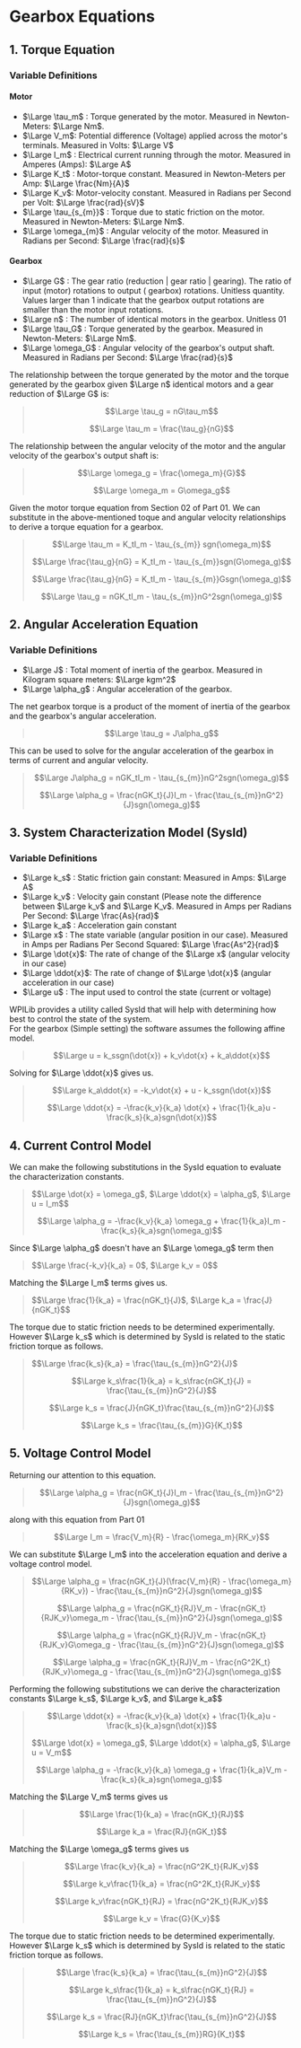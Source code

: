 # Gearbox Equations

## 1. Torque Equation

### Variable Definitions

#### Motor

* $\Large \tau_m$ : Torque generated by the motor. Measured in Newton-Meters: $\Large Nm$.
* $\Large V_m$: Potential difference (Voltage) applied across the motor's terminals.  Measured in Volts: $\Large V$
* $\Large I_m$ : Electrical current running through the motor. Measured in Amperes (Amps): $\Large A$
* $\Large K_t$ : Motor-torque constant. Measured in Newton-Meters per Amp: $\Large \frac{Nm}{A}$
* $\Large K_v$: Motor-velocity constant. Measured in Radians per Second per Volt: $\Large \frac{rad}{sV}$
* $\Large \tau_{s_{m}}$ : Torque due to static friction on the motor. Measured in Newton-Meters: $\Large Nm$.
* $\Large \omega_{m}$ : Angular velocity of the motor. Measured in Radians per Second: $\Large \frac{rad}{s}$

#### Gearbox

* $\Large G$ : The gear ratio (reduction | gear ratio | gearing). The ratio of input (motor) rotations to output (
  gearbox) rotations. Unitless quantity. Values larger than 1 indicate that the gearbox output rotations are smaller
  than the motor input rotations.
* $\Large n$ : The number of identical motors in the gearbox. Unitless 01
* $\Large \tau_G$ : Torque generated by the gearbox. Measured in Newton-Meters: $\Large Nm$.
* $\Large \omega_G$ : Angular velocity of the gearbox's output shaft. Measured in Radians per
  Second: $\Large \frac{rad}{s}$

The relationship between the torque generated by the motor and the torque generated by the gearbox given $\Large n$ identical motors and a gear
reduction of $\Large G$ is:

> $$\Large \tau_g = nG\tau_m$$
>
> $$\Large \tau_m = \frac{\tau_g}{nG}$$

The relationship between the angular velocity of the motor and the angular velocity of the gearbox's output shaft is:

> $$\Large \omega_g = \frac{\omega_m}{G}$$
>
> $$\Large \omega_m = G\omega_g$$

Given the motor torque equation from Section 02 of Part 01. We can substitute in the above-mentioned toque and angular
velocity relationships to derive a torque equation for a gearbox.


> $$\Large \tau_m = K_tI_m - \tau_{s_{m}} sgn(\omega_m)$$
>
> $$\Large \frac{\tau_g}{nG} = K_tI_m - \tau_{s_{m}}sgn(G\omega_g)$$
>
> $$\Large \frac{\tau_g}{nG} = K_tI_m - \tau_{s_{m}}Gsgn(\omega_g)$$
>
> $$\Large \tau_g = nGK_tI_m - \tau_{s_{m}}nG^2sgn(\omega_g)$$

## 2. Angular Acceleration Equation

### Variable Definitions

* $\Large J$ : Total moment of inertia of the gearbox. Measured in Kilogram square meters: $\Large kgm^2$
* $\Large \alpha_g$ : Angular acceleration of the gearbox.

The net gearbox torque is a product of the moment of inertia of the gearbox and the gearbox's angular acceleration.

> $$\Large \tau_g = J\alpha_g$$

This can be used to solve for the angular acceleration of the gearbox in terms of current and angular velocity. 

> $$\Large J\alpha_g = nGK_tI_m - \tau_{s_{m}}nG^2sgn(\omega_g)$$
> 
> $$\Large \alpha_g = \frac{nGK_t}{J}I_m - \frac{\tau_{s_{m}}nG^2}{J}sgn(\omega_g)$$

## 3. System Characterization Model (SysId)

### Variable Definitions

* $\Large k_s$ : Static friction gain constant:  Measured in Amps: $\Large A$
* $\Large k_v$ : Velocity gain constant (Please note the difference between $\Large k_v$ and $\Large K_v$. Measured in Amps per Radians Per Second: $\Large \frac{As}{rad}$
* $\Large k_a$ : Acceleration gain constant
* $\Large x$ : The state variable (angular position in our case). Measured in Amps per Radians Per Second Squared: $\Large \frac{As^2}{rad}$
* $\Large \dot{x}$: The rate of change of the $\Large x$ (angular velocity in our case)
* $\Large \ddot{x}$: The rate of change of $\Large \dot{x}$ (angular acceleration in our case)
* $\Large u$ : The input used to control the state (current or voltage)

WPILib provides a utility called SysId that will help with determining how best to control the state of the system.  
For the gearbox (Simple setting) the software assumes the following affine model.  

> $$\Large u = k_ssgn(\dot{x}) + k_v\dot{x} + k_a\ddot{x}$$

Solving for $\Large \ddot{x}$ gives us.

> $$\Large k_a\ddot{x} = -k_v\dot{x} + u - k_ssgn(\dot{x})$$
> 
> $$\Large \ddot{x} = -\frac{k_v}{k_a} \dot{x} + \frac{1}{k_a}u - \frac{k_s}{k_a}sgn(\dot{x})$$

## 4. Current Control Model

We can make the following substitutions in the SysId equation to evaluate the characterization constants.

> $$\Large \dot{x} = \omega_g$, $\Large \ddot{x} = \alpha_g$, $\Large u = I_m$$
> 
> $$\Large \alpha_g = -\frac{k_v}{k_a} \omega_g + \frac{1}{k_a}I_m - \frac{k_s}{k_a}sgn(\omega_g)$$

Since $\Large \alpha_g$ doesn't have an $\Large \omega_g$ term then 

> $$\Large \frac{-k_v}{k_a} = 0$, $\Large k_v = 0$$

Matching the $\Large I_m$ terms gives us.

> $$\Large \frac{1}{k_a} = \frac{nGK_t}{J}$, $\Large k_a = \frac{J}{nGK_t}$$

The torque due to static friction needs to be determined experimentally.  However $\Large k_s$ which is determined by SysId is related to the static friction torque as follows.

> $$\Large \frac{k_s}{k_a} = \frac{\tau_{s_{m}}nG^2}{J}$
> 
> $$\Large k_s\frac{1}{k_a} = k_s\frac{nGK_t}{J} = \frac{\tau_{s_{m}}nG^2}{J}$$
> 
> $$\Large k_s = \frac{J}{nGK_t}\frac{\tau_{s_{m}}nG^2}{J}$$
> 
> $$\Large k_s = \frac{\tau_{s_{m}}G}{K_t}$$

## 5. Voltage Control Model

Returning our attention to this equation.

> $$\Large \alpha_g = \frac{nGK_t}{J}I_m - \frac{\tau_{s_{m}}nG^2}{J}sgn(\omega_g)$$

along with this equation from Part 01

> $$\Large I_m = \frac{V_m}{R} - \frac{\omega_m}{RK_v}$$

We can substitute $\Large I_m$ into the acceleration equation and derive a voltage control model.  

> $$\Large \alpha_g = \frac{nGK_t}{J}(\frac{V_m}{R} - \frac{\omega_m}{RK_v}) - \frac{\tau_{s_{m}}nG^2}{J}sgn(\omega_g)$$
> 
> $$\Large \alpha_g = \frac{nGK_t}{RJ}V_m - \frac{nGK_t}{RJK_v}\omega_m - \frac{\tau_{s_{m}}nG^2}{J}sgn(\omega_g)$$
> 
> $$\Large \alpha_g = \frac{nGK_t}{RJ}V_m - \frac{nGK_t}{RJK_v}G\omega_g - \frac{\tau_{s_{m}}nG^2}{J}sgn(\omega_g)$$
> 
> $$\Large \alpha_g = \frac{nGK_t}{RJ}V_m - \frac{nG^2K_t}{RJK_v}\omega_g - \frac{\tau_{s_{m}}nG^2}{J}sgn(\omega_g)$$

Performing the following substitutions we can derive the characterization constants $\Large k_s$, $\Large k_v$, and $\Large k_a$$

> $$\Large \ddot{x} = -\frac{k_v}{k_a} \dot{x} + \frac{1}{k_a}u - \frac{k_s}{k_a}sgn(\dot{x})$$
>
> $$\Large \dot{x} = \omega_g$, $\Large \ddot{x} = \alpha_g$, $\Large u = V_m$$
> 
> $$\Large \alpha_g = -\frac{k_v}{k_a} \omega_g + \frac{1}{k_a}V_m - \frac{k_s}{k_a}sgn(\omega_g)$$

Matching the $\Large V_m$ terms gives us 

> $$\Large \frac{1}{k_a} = \frac{nGK_t}{RJ}$$
> 
> $$\Large k_a = \frac{RJ}{nGK_t}$$

Matching the $\Large \omega_g$ terms gives us 

> $$\Large \frac{k_v}{k_a} = \frac{nG^2K_t}{RJK_v}$$
> 
> $$\Large k_v\frac{1}{k_a} = \frac{nG^2K_t}{RJK_v}$$
> 
> $$\Large k_v\frac{nGK_t}{RJ} = \frac{nG^2K_t}{RJK_v}$$
> 
> $$\Large k_v = \frac{G}{K_v}$$

The torque due to static friction needs to be determined experimentally.  However $\Large k_s$ which is determined by SysId is related to the static friction torque as follows.

> $$\Large \frac{k_s}{k_a} = \frac{\tau_{s_{m}}nG^2}{J}$$
> 
> $$\Large k_s\frac{1}{k_a} = k_s\frac{nGK_t}{RJ} = \frac{\tau_{s_{m}}nG^2}{J}$$
> 
> $$\Large k_s = \frac{RJ}{nGK_t}\frac{\tau_{s_{m}}nG^2}{J}$$
> 
> $$\Large k_s = \frac{\tau_{s_{m}}RG}{K_t}$$
